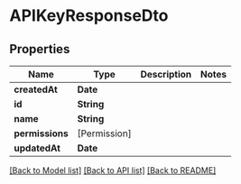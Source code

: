 # APIKeyResponseDto

## Properties
Name | Type | Description | Notes
------------ | ------------- | ------------- | -------------
**createdAt** | **Date** |  | 
**id** | **String** |  | 
**name** | **String** |  | 
**permissions** | [Permission] |  | 
**updatedAt** | **Date** |  | 

[[Back to Model list]](../README.md#documentation-for-models) [[Back to API list]](../README.md#documentation-for-api-endpoints) [[Back to README]](../README.md)


